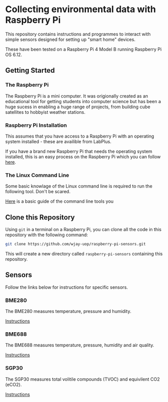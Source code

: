 # Collecting environmental data with Raspberry Pi #

This repository contains instructions and programmes to interact with simple sensors designed for setting up "smart home" devices.

These have been tested on a Raspberry Pi 4 Model B running Raspberry Pi OS 6.12.


## Getting Started  ##


### The Raspberry Pi ###


The Raspberry Pi is a mini computer. It was origionally created as an educational tool for getting students into computer science but has been a huge sucess in enabling a huge range of projects, from building cube satellites to hobbyist weather stations.


### Raspberry Pi Installation ###

This assumes that you have access to a Raspberry Pi with an operating system installed - these are availible from LabPlus.

If you have a brand new Raspberry Pi that needs the operating system installed, this is an easy process on the Raspberry Pi which you can follow [here](https://www.raspberrypi.com/software/).


### The Linux Command Line ###

Some basic knowlage of the Linux command line is required to run the following tool. Don't be scared.

[Here](docs/command_line.md) is a basic guide of the command line tools you 


## Clone this Repository ##


Using `git` in a terminal on a Raspberry Pi, you can clone all the code in this repository with the following command:
```bash
git clone https://github.com/wjay-uop/raspberry-pi-sensors.git
```

This will create a new directory called `raspberry-pi-sensors` containing this repository.


## Sensors ##

Follow the links below for instructions for specific sensors.


### BME280 ###

The BME280 measures temperature, pressure and humidity.

[Instructions](docs/bme280.md)


### BME688  ###

The BME688 measures temperature, pressure, humidity and air quality.

[Instructions](docs/bme688.md)


### SGP30 ###

The SGP30 measures total volitile compounds (TVOC) and equivilent CO2 (eCO2).

[Instructions](docs/sgp30.md)

